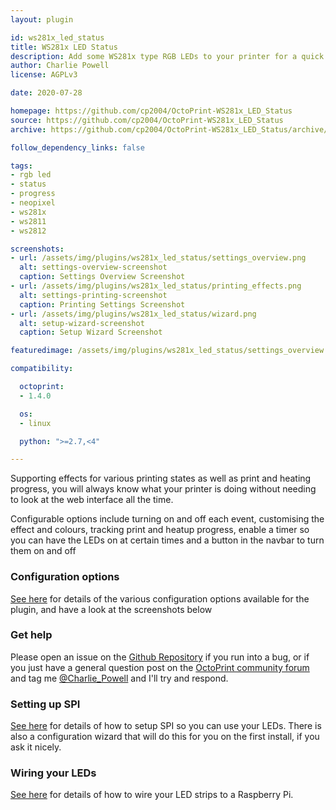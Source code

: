 ```yaml
---
layout: plugin

id: ws281x_led_status
title: WS281x LED Status
description: Add some WS281x type RGB LEDs to your printer for a quick status update
author: Charlie Powell
license: AGPLv3

date: 2020-07-28

homepage: https://github.com/cp2004/OctoPrint-WS281x_LED_Status
source: https://github.com/cp2004/OctoPrint-WS281x_LED_Status
archive: https://github.com/cp2004/OctoPrint-WS281x_LED_Status/archive/master.zip

follow_dependency_links: false

tags:
- rgb led
- status
- progress
- neopixel
- ws281x
- ws2811
- ws2812

screenshots:
- url: /assets/img/plugins/ws281x_led_status/settings_overview.png
  alt: settings-overview-screenshot
  caption: Settings Overview Screenshot
- url: /assets/img/plugins/ws281x_led_status/printing_effects.png
  alt: settings-printing-screenshot
  caption: Printing Settings Screenshot
- url: /assets/img/plugins/ws281x_led_status/wizard.png
  alt: setup-wizard-screenshot
  caption: Setup Wizard Screenshot

featuredimage: /assets/img/plugins/ws281x_led_status/settings_overview.png

compatibility:

  octoprint:
  - 1.4.0

  os:
  - linux

  python: ">=2.7,<4"

---
```


Supporting effects for various printing states as well as print and heating progress,
you will always know what your printer is doing without needing to look at the web interface all the time.

Configurable options include turning on and off each event, customising the effect and colours, tracking print and heatup progress, enable a timer so you can have the LEDs on at certain times and a button in the navbar to turn them on and off

### Configuration options
[See here](https://github.com/cp2004/OctoPrint-WS281x_LED_Status/wiki/Configuration-options) for details of the various configuration options available for the plugin, and have a look at the screenshots below

### Get help
Please open an issue on the [Github Repository](https://github.com/cp2004/OctoPrint-WS281x_LED_Status) if you run into a bug, or if you just have a general question post on the [OctoPrint community forum](https://community.octoprint.org) and tag me [@Charlie_Powell](https://community.octoprint.org) and I'll try and respond.

### Setting up SPI
[See here](https://github.com/cp2004/OctoPrint-WS281x_LED_Status/wiki/SPI-Setup-Running-without-root) for details of how to setup SPI so you can use your LEDs. There is also a configuration wizard that will do this for you on the first install, if you ask it nicely.

### Wiring your LEDs
[See here](https://github.com/cp2004/OctoPrint-WS281x_LED_Status/wiki/Wiring-LEDS-to-your-Raspberry-Pi) for details of how to wire your LED strips to a Raspberry Pi.


